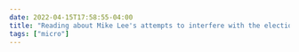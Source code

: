 ```yaml
---
date: 2022-04-15T17:58:55-04:00
title: "Reading about Mike Lee's attempts to interfere with the election reminds me of the missionary companion who dreamed of rising high enough in the FBI to be ready to help Salt Lake carry out a coup if needed."
tags: ["micro"]
---
```

